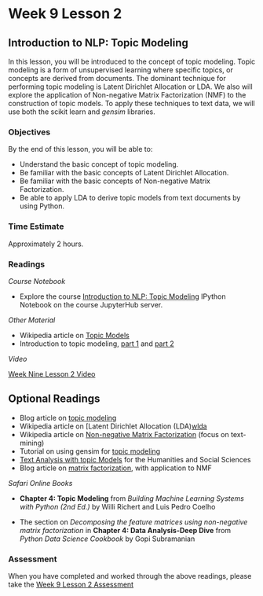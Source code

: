 # Week 9 Lesson 2 #
## Introduction to NLP: Topic Modeling ##

In this lesson, you will be introduced to the concept of topic modeling. Topic modeling is a form of unsupervised learning where specific topics, or concepts are derived from documents. The dominant technique for performing topic modeling is Latent Dirichlet Allocation or LDA. We also will explore the application of Non-negative Matrix Factorization (NMF) to the construction of topic models. To apply these techniques to text data, we will use both the scikit learn and _gensim_ libraries.

### Objectives ###

By the end of this lesson, you will be able to:

- Understand the basic concept of topic modeling.
- Be familiar with the basic concepts of Latent Dirichlet Allocation.
- Be familiar with the basic concepts of Non-negative Matrix Factorization.
- Be able to apply LDA to derive topic models from text documents by using Python.

### Time Estimate ###

Approximately 2 hours.

### Readings ####

_Course Notebook_

- Explore the course [Introduction to NLP: Topic Modeling][l2nb] IPython Notebook on the course JupyterHub server.

_Other Material_

- Wikipedia article on [Topic Models][wtm] 
- Introduction to topic modeling, [part 1][itm] and [part 2][itm-2]

_Video_

[Week Nine Lesson 2 Video][lv]

## Optional Readings ##

- Blog article on [topic modeling][botm]
- Wikipedia article on [Latent Dirichlet Allocation (LDA)[wlda] 
- Wikipedia article on [Non-negative Matrix Factorization][wnmf] (focus on text-mining)
- Tutorial on using gensim for [topic modeling][gtm] 
- [Text Analysis with topic Models][tatm] for the Humanities and Social Sciences
- Blog article on [matrix factorization][bnmf], with application to NMF

_Safari Online Books_

- **Chapter 4: Topic Modeling** from _Building Machine Learning Systems with Python (2nd Ed.)_ by Willi Richert and Luis Pedro Coelho

- The section on _Decomposing the feature matrices using non-negative matrix factorization_ in **Chapter 4: Data Analysis-Deep Dive** from _Python Data Science Cookbook_ by Gopi Subramanian

### Assessment ###

When you have completed and worked through the above readings, please take the [Week 9 Lesson 2 Assessment][la]

[l2nb]: ../notebooks/intro2nlp-tm.ipynb
[la]: https://learn.illinois.edu/mod/quiz/view.php?id=1844445
[lv]: https://mediaspace.illinois.edu/media/w9l2/1_7h8n77m9
[wlda]: https://en.wikipedia.org/wiki/Latent_Dirichlet_allocation
[wtm]: https://en.wikipedia.org/wiki/Topic_model
[wnmf]: https://en.wikipedia.org/wiki/Non-negative_matrix_factorization

[itm]: http://journalofdigitalhumanities.org/2-1/topic-modeling-a-basic-introduction-by-megan-r-brett/
[itm-2]: http://journalofdigitalhumanities.org/2-1/topic-modeling-and-digital-humanities-by-david-m-blei/
[gtm]: http://radimrehurek.com/gensim/tut2.html
[tatm]: https://www.de.dariah.eu/tatom/index.html

[bnmf]: http://www.quuxlabs.com/blog/2010/09/matrix-factorization-a-simple-tutorial-and-implementation-in-python/

[botm]: https://www.oreilly.com/ideas/topic-models-past-present-and-future
